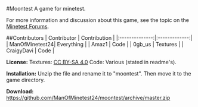#Moontest
A game for minetest.

For more information and discussion about this game, see the topic on the [Minetest Forums](https://forum.minetest.net/viewtopic.php?f=9&t=5305).

##Contributors
| Contributor    | Contribution  |
|:--------------:|:-------------:|
| ManOfMinetest24| Everything    |
| Amaz1          | Code          |
| 0gb_us         | Textures      |
| CraigyDavi     | Code          |

**License:** Textures: [CC BY-SA 4.0](http://creativecommons.org/licenses/by-sa/4.0/) Code: Various (stated in readme's).

**Installation:** Unzip the file and rename it to "moontest". Then move it to the game directory.

**Download:** https://github.com/ManOfMinetest24/moontest/archive/master.zip
